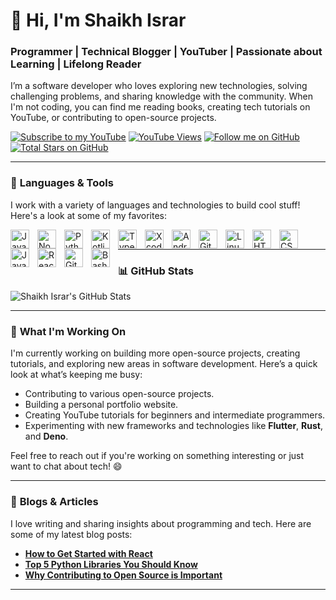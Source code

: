 
# 👋 Hi, I'm **Shaikh Israr**  
### **Programmer | Technical Blogger | YouTuber | Passionate about Learning | Lifelong Reader**  
I’m a software developer who loves exploring new technologies, solving challenging problems, and sharing knowledge with the community. When I'm not coding, you can find me reading books, creating tech tutorials on YouTube, or contributing to open-source projects.

[![Subscribe to my YouTube](https://custom-icon-badges.demolab.com/youtube/channel/subscribers/UCGGZFAhyvYNRJPhbHKwbKig?color=%23E05D44&label=SUBSCRIBE&logo=video&logoColor=white&style=for-the-badge&labelColor=CE4630)](https://www.youtube.com/@s.israr_?sub_confirmation=1)
[![YouTube Views](https://custom-icon-badges.demolab.com/youtube/channel/views/UCGGZFAhyvYNRJPhbHKwbKig?color=%23E1AD0E&logo=eye&logoColor=white&style=for-the-badge&labelColor=C79600)](https://www.youtube.com/@s.israr_)
[![Follow me on GitHub](https://custom-icon-badges.demolab.com/github/followers/sisrar40?color=236ad3&labelColor=1155ba&style=for-the-badge&logo=person-add&label=Follow&logoColor=white)](https://github.com/sisrar40?tab=followers)
[![Total Stars on GitHub](https://custom-icon-badges.demolab.com/github/stars/sisrar40?color=55960c&style=for-the-badge&labelColor=488207&logo=star)](https://github.com/sisrar40?tab=repositories&sort=stargazers)

---

### 🧰 **Languages & Tools**  
I work with a variety of languages and technologies to build cool stuff! Here's a look at some of my favorites:

<img align="left" alt="Java" width="30px" style="padding-right:10px;" src="https://cdn.jsdelivr.net/gh/devicons/devicon/icons/swift/swift-original.svg"/>
<img align="left" alt="NodeJS" width="30px" style="padding-right:10px;" src="https://cdn.jsdelivr.net/gh/devicons/devicon/icons/nodejs/nodejs-original.svg" />
<img align="left" alt="Python" width="30px" style="padding-right:10px;" src="https://cdn.jsdelivr.net/gh/devicons/devicon/icons/python/python-plain.svg" />
<img align="left" alt="Kotlin" width="30px" style="padding-right:10px;" src="https://cdn.jsdelivr.net/gh/devicons/devicon/icons/kotlin/kotlin-original.svg" />          
<img align="left" alt="TypeScript" width="30px" style="padding-right:10px;" src="https://cdn.jsdelivr.net/gh/devicons/devicon/icons/typescript/typescript-plain.svg" />
<img align="left" alt="Xcode" width="30px" style="padding-right:10px;" src="https://cdn.jsdelivr.net/gh/devicons/devicon/icons/xcode/xcode-original.svg" />         
<img align="left" alt="Android Studio" width="30px" style="padding-right:10px;" src="https://cdn.jsdelivr.net/gh/devicons/devicon/icons/androidstudio/androidstudio-original.svg" />    
<img align="left" alt="Git" width="30px" style="padding-right:10px;" src="https://cdn.jsdelivr.net/gh/devicons/devicon/icons/git/git-original.svg" />
<img align="left" alt="Linux" width="30px" style="padding-right:10px;" src="https://cdn.jsdelivr.net/gh/devicons/devicon/icons/linux/linux-original.svg" />      
<img align="left" alt="HTML" width="30px" style="padding-right:10px;" src="https://cdn.jsdelivr.net/gh/devicons/devicon/icons/html5/html5-plain.svg" />
<img align="left" alt="CSS" width="30px" style="padding-right:10px;" src="https://cdn.jsdelivr.net/gh/devicons/devicon/icons/css3/css3-plain.svg" />
<img align="left" alt="JavaScript" width="30px" style="padding-right:10px;" src="https://cdn.jsdelivr.net/gh/devicons/devicon/icons/javascript/javascript-plain.svg" />
<img align="left" alt="React" width="30px" style="padding-right:10px;" src="https://cdn.jsdelivr.net/gh/devicons/devicon/icons/react/react-original.svg" />
<img align="left" alt="GitHub" width="30px" style="padding-right:10px;" src="https://cdn.jsdelivr.net/gh/devicons/devicon/icons/github/github-original.svg" />
<img align="left" alt="Bash" width="30px" style="padding-right:10px;" src="https://cdn.jsdelivr.net/gh/devicons/devicon/icons/bash/bash-original.svg" />
<br />

---

### 📊 **GitHub Stats**

![Shaikh Israr's GitHub Stats](https://github-readme-stats.vercel.app/api?username=sisrar40&show_icons=true&theme=gruvbox)

---

### 🌱 **What I'm Working On**  
I'm currently working on building more open-source projects, creating tutorials, and exploring new areas in software development. Here’s a quick look at what’s keeping me busy:

- Contributing to various open-source projects.
- Building a personal portfolio website.
- Creating YouTube tutorials for beginners and intermediate programmers.
- Experimenting with new frameworks and technologies like **Flutter**, **Rust**, and **Deno**.

Feel free to reach out if you're working on something interesting or just want to chat about tech! 😄

---

### 📝 **Blogs & Articles**  
I love writing and sharing insights about programming and tech. Here are some of my latest blog posts:

- [**How to Get Started with React**](#)
- [**Top 5 Python Libraries You Should Know**](#)
- [**Why Contributing to Open Source is Important**](#)

---
